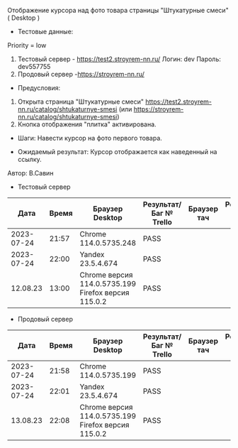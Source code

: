 Отображение курсора над фото товара страницы "Штукатурные смеси"( Desktop )

* Тестовые данные: 

Priority = low

1. Тестовый сервер - https://test2.stroyrem-nn.ru/
Логин: dev
Пароль: dev557755
2. Продовый сервер -https://stroyrem-nn.ru/

* Предусловия:
1. Открыта страница "Штукатурные смеси" https://test2.stroyrem-nn.ru/catalog/shtukaturnye-smesi (или https://stroyrem-nn.ru/catalog/shtukaturnye-smesi)
2. Кнопка отображения "плитка" активирована.

* Шаги:
Навести курсор на фото первого товара.

* Ожидаемый результат:
Курсор отображается как наведенный на ссылку.

Автор: В.Савин


* Тестовый сервер 

| Дата | Время | Браузер Desktop| Результат/Баг № Trello| Браузер тач| Результат/Баг № Trello| Дата релиза |Имя |
| --- | --- | --- | --- | --- | --- | --- | --- | 
|2023-07-24 | 21:57 | Chrome 114.0.5735.248 | PASS | |  | 04.07.23 | Наталья К. | 
|2023-07-24 | 22:00 | Yandex 23.5.4.674 | PASS |  |  | 04.07.23 | Наталья К. |
 12.08.23 | 13:00 | Chrome версия 114.0.5735.199 Firefox версия 115.0.2 | PASS | | | 16.06.23 | Надежда |  


* Продовый сервер

| Дата | Время | Браузер Desktop| Результат/Баг № Trello| Браузер тач| Результат/Баг № Trello| Дата релиза |Имя |
| --- | --- | --- | --- | --- | --- | --- | --- | 
| 2023-07-24 | 21:58 | Chrome 114.0.5735.199 | PASS | |  | 04.07.23 | Наталья К. | 
| 2023-07-24 | 22:01 | Yandex 23.5.4.674 | PASS |  |  | 04.07.23 | Наталья К. |
 13.08.23 | 22:08 | Chrome версия 114.0.5735.199 Firefox версия 115.0.2 | PASS | | | Надежда |  